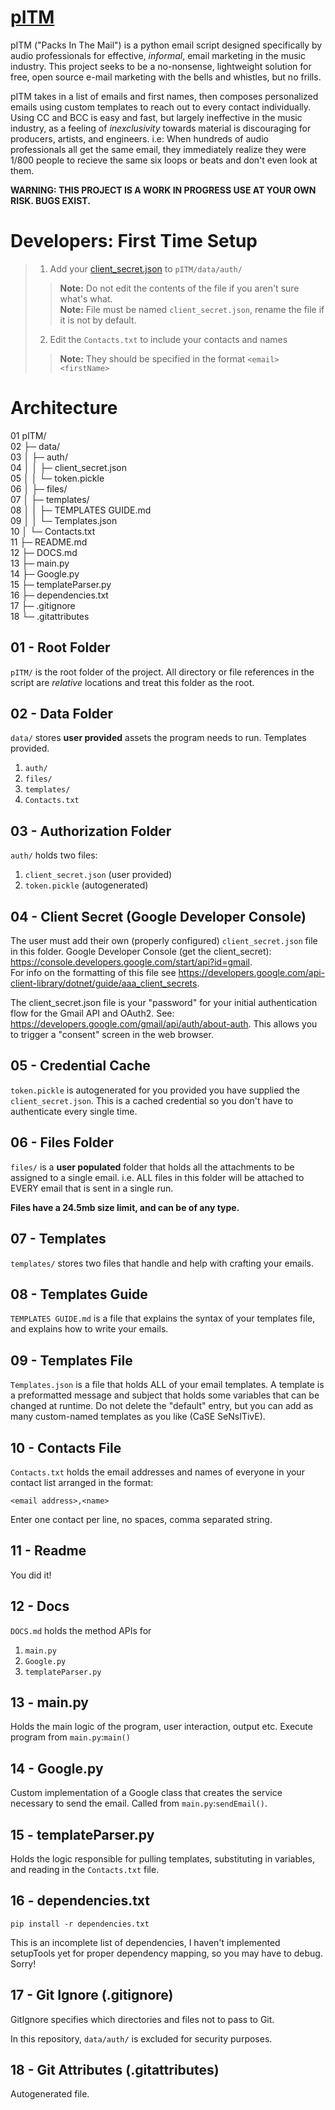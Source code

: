 # [pITM](https://github.com/JohnKearney1/pITM/releases)
pITM ("Packs In The Mail") is a python email script designed specifically by audio professionals for effective, *informal*, email marketing in the music industry. 
This project seeks to be a no-nonsense, lightweight solution for free, open source e-mail marketing with the bells and whistles, but no frills.

pITM takes in a list of emails and first names, then composes personalized emails using custom templates to reach out to every contact individually.
Using CC and BCC is easy and fast, but largely ineffective in the music industry, as a feeling of *inexclusivity* towards material is discouraging for producers, artists, and engineers.
i.e: When hundreds of audio professionals all get the same email, they immediately realize they were 1/800 people to recieve the same six loops or beats and don't even look at them.

**WARNING: THIS PROJECT IS A WORK IN PROGRESS USE AT YOUR OWN RISK. BUGS EXIST.**


# Developers: First Time Setup
> 1. Add your [client_secret.json](https://developers.google.com/gmail/api/auth/about-auth) to `pITM/data/auth/`
> > **Note:** Do not edit the contents of the file if you aren't sure what's what.  
> > **Note:** File must be named `client_secret.json`, rename the file if it is not by default.
> 2. Edit the `Contacts.txt` to include your contacts and names
> > **Note:** They should be specified in the format `<email> <firstName>`

# Architecture

01 pITM/  
02 ├─ data/  
03 │  ├─ auth/  
04 │  │  ├─ client_secret.json  
05 │  │  └─ token.pickle  
06 │  ├─ files/  
07 │  ├─ templates/  
08 │  │  ├─ TEMPLATES GUIDE.md  
09 │  │  └─ Templates.json  
10 │  └─ Contacts.txt  
11 ├─ README.md  
12 ├─ DOCS.md  
13 ├─ main.py  
14 ├─ Google.py  
15 ├─ templateParser.py  
16 ├─ dependencies.txt  
17 ├─ .gitignore  
18 └─ .gitattributes  

## 01 - Root Folder

`pITM/` is the root folder of the project. All directory or file references in the script are *relative* locations
and treat this folder as the root.

## 02 - Data Folder
`data/` stores **user provided** assets the program needs to run. Templates provided.
1. `auth/`  
2. `files/`  
3. `templates/`  
4. `Contacts.txt`  

## 03 - Authorization Folder
`auth/` holds two files:
1. `client_secret.json` (user provided)
2. `token.pickle` (autogenerated)

## 04 - Client Secret (Google Developer Console)

The user must add their own (properly configured) `client_secret.json` file in this folder.
Google Developer Console (get the client_secret): https://console.developers.google.com/start/api?id=gmail.  
For info on the formatting of this file see https://developers.google.com/api-client-library/dotnet/guide/aaa_client_secrets.

The client_secret.json file is your "password" for your initial authentication flow for the Gmail API and OAuth2.
See: https://developers.google.com/gmail/api/auth/about-auth. This allows you to trigger a "consent" screen in the web browser.

## 05 - Credential Cache
`token.pickle` is autogenerated for you provided you have supplied the `client_secret.json`. 
This is a cached credential so you don't have to authenticate every single time.

## 06 - Files Folder
`files/` is a **user populated** folder that holds all the attachments to be assigned to a single email.
i.e. ALL files in this folder will be attached to EVERY email that is sent in a single run. 

**Files have a 24.5mb size limit, and can be of any type.**

## 07 - Templates
`templates/` stores two files that handle and help with crafting your emails.

## 08 - Templates Guide
`TEMPLATES GUIDE.md` is a file that explains the syntax of your templates file, and explains how to write your emails.

## 09 - Templates File
`Templates.json` is a file that holds ALL of your email templates.
A template is a preformatted message and subject that holds some variables that can be changed at runtime.
Do not delete the "default" entry, but you can add as many custom-named templates as you like (CaSE SeNsITivE).

## 10 - Contacts File
`Contacts.txt` holds the email addresses and names of everyone in your contact list arranged in the format:

`<email address>,<name>`

Enter one contact per line, no spaces, comma separated string.

## 11 - Readme
You did it!

## 12 - Docs
`DOCS.md` holds the method APIs for 
1. `main.py`
2. `Google.py`
3. `templateParser.py`

## 13 - main.py

Holds the main logic of the program, user interaction, output etc. Execute program from `main.py`:`main()`

## 14 - Google.py

Custom implementation of a Google class that creates the service necessary to send the email. 
Called from `main.py`:`sendEmail()`.

## 15 - templateParser.py

Holds the logic responsible for pulling templates, substituting in variables, and reading in the `Contacts.txt` file.

## 16 - dependencies.txt

`pip install -r dependencies.txt`

This is an incomplete list of dependencies, I haven't implemented setupTools yet for proper dependency mapping,
so you may have to debug. Sorry!

## 17 - Git Ignore (.gitignore)

GitIgnore specifies which directories and files not to pass to Git. 

In this repository, `data/auth/` is excluded for security purposes.

## 18 - Git Attributes (.gitattributes)
Autogenerated file.
